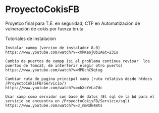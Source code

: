 # ProyectoCokisFB
Proyetco final para T.E. en seguridad; CTF en Automatización de vulneración de cokis por  fuerza bruta

Tutoriales de instalacion

    Instalar xammp (vercion de instalador 8.0)
    https://www.youtube.com/watch?v=xXkKeojOb1A&t=231s

    Cambio de puertos de xampp (si el problema continua revisar  los puertos de Tomcat, de interferir elegir otro puerto)
    https://www.youtube.com/watch?v=MPDchC9qtug

    Cambiar ruta de pagina principal xamp (ruta relativa desde htdocs  /ProyectoCokisFB/Servicio/)
    https://www.youtube.com/watch?v=mbXcYeLa7dc

    Usar xamp como servidor con base de datos (El sql de la bd para el servicio se encuentra en /ProyectoCokisFB/Servicio/sql)
    https://www.youtube.com/watch?v=3_nmRdk4mts

